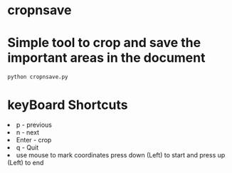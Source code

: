 # cropnsave

# Simple tool to crop and save the important areas in the document

`
python cropnsave.py
`

# keyBoard Shortcuts
<li>p - previous </li>
<li>n - next </li>
<li>Enter - crop </li>
<li>q - Quit </li>
<li>use mouse to mark coordinates press down (Left) to start and press up (Left) to end </li>